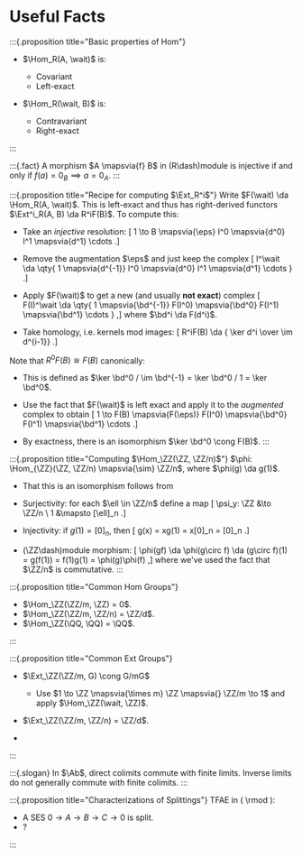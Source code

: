 # Useful Facts


:::{.proposition title="Basic properties of Hom"}

- $\Hom_R(A, \wait)$ is:
  - Covariant
  - Left-exact


- $\Hom_R(\wait, B)$ is:
  - Contravariant
  - Right-exact

:::


:::{.fact}
A morphism $A \mapsvia{f} B$ in \(R\dash\)module is injective if and only if $f(a) = 0_B \implies a = 0_A$.
:::

:::{.proposition title="Recipe for computing $\Ext_R^i$"}
Write $F(\wait) \da \Hom_R(A, \wait)$.
This is left-exact and thus has right-derived functors $\Ext^i_R(A, B) \da R^iF(B)$.
To compute this:

- Take an *injective* resolution:
\[
1 \to B \mapsvia{\eps} I^0 \mapsvia{d^0} I^1 \mapsvia{d^1} \cdots
.\]

- Remove the augmentation $\eps$ and just keep the complex
\[
I^\wait \da \qty{ 1 \mapsvia{d^{-1}} I^0 \mapsvia{d^0} I^1 \mapsvia{d^1} \cdots }
.\]

- Apply $F(\wait)$ to get a new (and usually **not exact**) complex
\[
F(I)^\wait \da \qty{ 1 \mapsvia{\bd^{-1}} F(I^0) \mapsvia{\bd^0} F(I^1) \mapsvia{\bd^1} \cdots }
,\]
  where $\bd^i \da F(d^i)$.

- Take homology, i.e. kernels mod images:
\[
R^iF(B) \da { \ker d^i \over \im d^{i-1}}
.\]

Note that $R^0 F(B) \cong F(B)$ canonically:

- This is defined as $\ker \bd^0 / \im \bd^{-1} = \ker \bd^0 / 1 = \ker \bd^0$.

- Use the fact that $F(\wait)$ is left exact and apply it to the *augmented* complex to obtain
\[
1 \to F(B) \mapsvia{F(\eps)} F(I^0) \mapsvia{\bd^0} F(I^1) \mapsvia{\bd^1} \cdots 
.\]

- By exactness, there is an isomorphism $\ker \bd^0 \cong F(B)$.
:::

:::{.proposition title="Computing $\Hom_\ZZ(\ZZ, \ZZ/n)$"}
$\phi: \Hom_{\ZZ}(\ZZ, \ZZ/n) \mapsvia{\sim} \ZZ/n$, where $\phi(g) \da g(1)$.

- That this is an isomorphism follows from 
- Surjectivity: for each $\ell \in \ZZ/n$ define a map 
\[
\psi_y: \ZZ &\to \ZZ/n \\
1 &\mapsto [\ell]_n
.\]

- Injectivity: if $g(1) = [0]_n$, then 
\[
g(x) = xg(1) = x[0]_n = [0]_n
.\]
- \(\ZZ\dash\)module morphism: 
\[
\phi(gf) \da \phi(g\circ f) \da (g\circ f)(1) = g(f(1)) = f(1)g(1) = \phi(g)\phi(f)
,\]
where we've used the fact that $\ZZ/n$ is commutative.
:::

:::{.proposition title="Common Hom Groups"}
- $\Hom_\ZZ(\ZZ/m, \ZZ) = 0$.
- $\Hom_\ZZ(\ZZ/m, \ZZ/n) = \ZZ/d$.
- $\Hom_\ZZ(\QQ, \QQ) = \QQ$.

:::

:::{.proposition title="Common Ext Groups"}

- $\Ext_\ZZ(\ZZ/m, G) \cong G/mG$
  - Use $1 \to \ZZ \mapsvia{\times m} \ZZ \mapsvia{} \ZZ/m \to 1$ and apply $\Hom_\ZZ(\wait, \ZZ)$.
- $\Ext_\ZZ(\ZZ/m, \ZZ/n) = \ZZ/d$.

- 

:::

:::{.slogan}
In $\Ab$, direct colimits commute with finite limits.
Inverse limits do not generally commute with finite colimits.
:::


:::{.proposition title="Characterizations of Splittings"}
TFAE in \( \rmod \):

- A SES $0\to A\to B \to C\to 0$ is split.
- ?

:::


